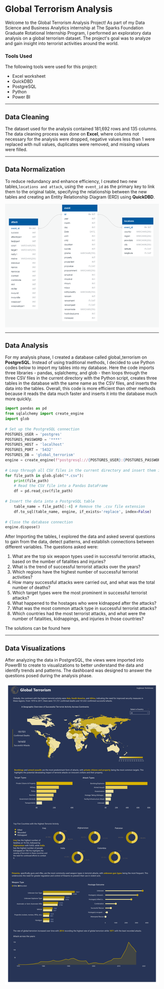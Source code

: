 # Global Terrorism Analysis
Welcome to the Global Terrorism Analysis Project! As part of my Data Science and Business Analytics internship at The Sparks Foundation Graduate Rotational Internship Program, I performed an exploratory data analysis on a global terrorism dataset. The project's goal was to analyze and gain insight into terrorist activities around the world.

### Tools Used
The following tools were used for this project:
* Excel worksheet
* QuickDBD
* PostgreSQL
* Python
* Power BI

***

## Data Cleaning
The dataset used for the analysis contained 181,692 rows and 135 columns. The data cleaning process was done on **Excel**, where columns not necessary for the analysis were dropped, negative values less than 1 were replaced with null values, duplicates were removed, and missing values were filled.

***

## Data Normalization
 To reduce redundancy and enhance efficiency, I created two new tables,`locations and attack`, using the` event_id` as the primary key to link them to the original table, specifying the relationship between the new tables and creating an Entity Relationship Diagram (ERD) using **QuickDBD**.

![Screenshot of my Entity Relationship Diagram (ERD) image, added in the Markdown.](entity-relationship-diagram.png) 

***

## Data Analysis
For my analysis phase, I created a database called global_terrorism on **PostgreSQL**. Instead of using traditional methods, I decided to use Python codes below to import my tables into my database. Here the code imports three libraries - pandas, sqlalchemy, and glob - then loops through the three CSV files in the current directory with the Python script, creates three tables in the database with the same name as the CSV files, and inserts the data into the tables. Overall, this code is more efficient than other methods because it reads the data much faster and inserts it into the database much more quickly.

```python
import pandas as pd
from sqlalchemy import create_engine
import glob

# Set up the PostgreSQL connection
POSTGRES_USER = 'postgres'
POSTGRES_PASSWORD = '****'
POSTGRES_HOST = 'localhost'
POSTGRES_PORT = '5432'
POSTGRES_DB = 'global_terrorism'
engine = create_engine(f"postgresql://{POSTGRES_USER}:{POSTGRES_PASSWORD}@{POSTGRES_HOST}:{POSTGRES_PORT}/{POSTGRES_DB}")

# Loop through all CSV files in the current directory and insert them into the PostgreSQL database
for file_path in glob.glob("*.csv"):
    print(file_path)
    # Read the CSV file into a Pandas DataFrame
    df = pd.read_csv(file_path)
    
# Insert the data into a PostgreSQL table
    table_name = file_path[:-4] # Remove the .csv file extension
    df.to_sql(table_name, engine, if_exists='replace', index=False)

# Close the database connection
engine.dispose()
```
After Importing the tables, I explored the data and asked several questions to gain from the data, 
detect patterns, and establish connections between different variables. The questions asked were:
1. What are the top six weapon types used in successful terrorist attacks, based on the number of fatalities and injuries?
2. What is the trend of successful terrorist attacks over the years?
3. Which regions have the highest number of successful terrorist activities?
4. How many successful attacks were carried out, and what was the total number of deaths?
5. Which target types were the most prominent in successful terrorist attacks?
6. What happened to the hostages who were kidnapped after the attacks?
7. What was the most common attack type in successful terrorist attacks?
8. Which countries had the most terrorist attacks, and what were the number of fatalities, kidnappings, and injuries in those countries?

The solutions can be found here

***

## Data Visualizations
After analyzing the data in PostgreSQL, the views were imported into PowerBI to create to visualizations to better understand the data and identify trends and patterns. The dashboard was designed to answer the questions posed during the analysis phase.

![Global Terrorism Dashboard image, added in the Markdown.](global-terrorism-dashboard.jpg) 
